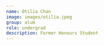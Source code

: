 ```yaml
---
name: Otilia Chan
image: images/otilia.jpeg
group: alum
role: undergrad
description: Former Honours Student
---
```


